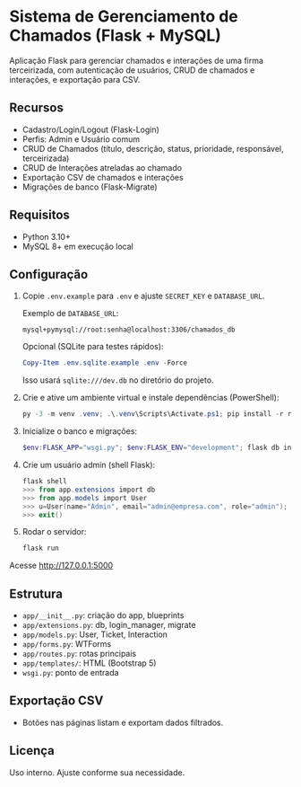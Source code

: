 # Sistema de Gerenciamento de Chamados (Flask + MySQL)

Aplicação Flask para gerenciar chamados e interações de uma firma terceirizada, com autenticação de usuários, CRUD de chamados e interações, e exportação para CSV.

## Recursos
- Cadastro/Login/Logout (Flask-Login)
- Perfis: Admin e Usuário comum
- CRUD de Chamados (título, descrição, status, prioridade, responsável, terceirizada)
- CRUD de Interações atreladas ao chamado
- Exportação CSV de chamados e interações
- Migrações de banco (Flask-Migrate)

## Requisitos
- Python 3.10+
- MySQL 8+ em execução local

## Configuração
1. Copie `.env.example` para `.env` e ajuste `SECRET_KEY` e `DATABASE_URL`.

   Exemplo de `DATABASE_URL`:
   ```
   mysql+pymysql://root:senha@localhost:3306/chamados_db
   ```

   Opcional (SQLite para testes rápidos):
   ```powershell
   Copy-Item .env.sqlite.example .env -Force
   ```
   Isso usará `sqlite:///dev.db` no diretório do projeto.

2. Crie e ative um ambiente virtual e instale dependências (PowerShell):
   ```powershell
   py -3 -m venv .venv; .\.venv\Scripts\Activate.ps1; pip install -r requirements.txt
   ```

3. Inicialize o banco e migrações:
   ```powershell
   $env:FLASK_APP="wsgi.py"; $env:FLASK_ENV="development"; flask db init; flask db migrate -m "init"; flask db upgrade
   ```

4. Crie um usuário admin (shell Flask):
   ```powershell
   flask shell
   >>> from app.extensions import db
   >>> from app.models import User
   >>> u=User(name="Admin", email="admin@empresa.com", role="admin"); u.set_password("admin123"); db.session.add(u); db.session.commit()
   >>> exit()
   ```

5. Rodar o servidor:
   ```powershell
   flask run
   ```

Acesse http://127.0.0.1:5000

## Estrutura
- `app/__init__.py`: criação do app, blueprints
- `app/extensions.py`: db, login_manager, migrate
- `app/models.py`: User, Ticket, Interaction
- `app/forms.py`: WTForms
- `app/routes.py`: rotas principais
- `app/templates/`: HTML (Bootstrap 5)
- `wsgi.py`: ponto de entrada

## Exportação CSV
- Botões nas páginas listam e exportam dados filtrados.

## Licença
Uso interno. Ajuste conforme sua necessidade.
